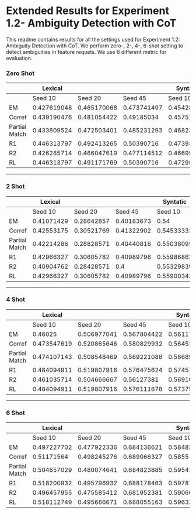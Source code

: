 # Extended Results for Experiment 1.2- Ambiguity Detection with CoT

This readme contains results for all the settings used for Experiment 1.2: Ambiguity Detection with CoT. We perform zero-, 2-, 4-, 6-shot setting to detect ambiguities in feature requets. We use 6 different metric for evaluation.


### Zero Shot 

|               | Lexical     |             |             | Syntatic    |             |             | Semantic    |             |             | Pragmatic   |             |             | Vagueness   |             |             |
|---------------|-------------|-------------|-------------|-------------|-------------|-------------|-------------|-------------|-------------|-------------|-------------|-------------|-------------|-------------|-------------|
|               | Seed 10     | Seed 20     | Seed 45     | Seed 10     | Seed 20     | Seed 45     | Seed 10     | Seed 20     | Seed 45     | Seed 10     | Seed 20     | Seed 45     | Seed 10     | Seed 20     | Seed 45     |
| EM            | 0.427619048 | 0.465170068 | 0.473741497 | 0.454285714 | 0.476666667 | 0.467312925 | 0.175238095 | 0.172857143 | 0.153809524 | 0.218666667 | 0.25547619  | 0.188571429 | 0.135333333 | 0.177142857 | 0.217428571 |
| Corref        | 0.439190476 | 0.481054422 | 0.49185034  | 0.457571429 | 0.481904762 | 0.481312925 | 0.175238095 | 0.173809524 | 0.153809524 | 0.218666667 | 0.255884354 | 0.188571429 | 0.136761905 | 0.17952381  | 0.219571429 |
| Partial Match | 0.433809524 | 0.472503401 | 0.485231293 | 0.468238095 | 0.48847619  | 0.484598639 | 0.188333333 | 0.188190476 | 0.178333333 | 0.251503401 | 0.292710884 | 0.234789116 | 0.169598639 | 0.202129252 | 0.250248299 |
| R1            | 0.446313797 | 0.492413265 | 0.50390716  | 0.47393885  | 0.489908052 | 0.496157368 | 0.183799197 | 0.182605114 | 0.16380369  | 0.242565974 | 0.276458578 | 0.207960217 | 0.161898643 | 0.202272855 | 0.241736655 |
| R2            | 0.426285714 | 0.466047619 | 0.477114512 | 0.466995122 | 0.484457203 | 0.487180217 | 0.176663707 | 0.175196956 | 0.154310616 | 0.226813176 | 0.265609761 | 0.195972354 | 0.143548745 | 0.186155958 | 0.224891822 |
| RL            | 0.446313797 | 0.491171769 | 0.50390716  | 0.472954812 | 0.48847029  | 0.494015571 | 0.183799197 | 0.182605114 | 0.163435045 | 0.241038763 | 0.275783807 | 0.206918551 | 0.157599323 | 0.198177617 | 0.237382913 |

---

### 2 Shot

|               | Lexical    |            |            | Syntatic   |            |            | Semantic   |            |            | Pragmatic  |            |            | Vagueness  |            |            |
|---------------|------------|------------|------------|------------|------------|------------|------------|------------|------------|------------|------------|------------|------------|------------|------------|
|               | Seed 10    | Seed 20    | Seed 45    | Seed 10    | Seed 20    | Seed 45    | Seed 10    | Seed 20    | Seed 45    | Seed 10    | Seed 20    | Seed 45    | Seed 10    | Seed 20    | Seed 45    |
| EM            | 0.41071429 | 0.28642857 | 0.40183673 | 0.54       | 0.58571429 | 0.57880952 | 0.39857143 | 0.42357143 | 0.34071429 | 0.16966667 | 0.54271429 | 0.11628571 | 0.39288435 | 0.67585714 | 0.44047619 |
| Corref        | 0.42553175 | 0.30521769 | 0.41322902 | 0.54533333 | 0.58890476 | 0.59904762 | 0.41285714 | 0.44404762 | 0.34642857 | 0.1702381  | 0.54785714 | 0.11780952 | 0.4045034  | 0.68347619 | 0.45504762 |
| Partial Match | 0.42214286 | 0.28828571 | 0.40440816 | 0.55038095 | 0.58928571 | 0.58657143 | 0.39857143 | 0.42357143 | 0.34690476 | 0.18919048 | 0.5512381  | 0.1615102  | 0.41227211 | 0.68042857 | 0.46131973 |
| R1            | 0.42966327 | 0.30605782 | 0.40989796 | 0.55986862 | 0.59041412 | 0.59778942 | 0.41022746 | 0.4401542  | 0.35082205 | 0.18562095 | 0.55153683 | 0.14434043 | 0.42040023 | 0.69145599 | 0.46984949 |
| R2            | 0.40904762 | 0.28428571 | 0.4        | 0.55329839 | 0.58636981 | 0.59176249 | 0.39897959 | 0.42357143 | 0.34154864 | 0.16771995 | 0.53497767 | 0.1283278  | 0.3947834  | 0.68130385 | 0.44404937 |
| RL            | 0.42966327 | 0.30605782 | 0.40989796 | 0.55900342 | 0.58995493 | 0.59692753 | 0.41022746 | 0.4401542  | 0.35082205 | 0.18562095 | 0.55010195 | 0.1427134  | 0.41570636 | 0.68839476 | 0.46539371 |

---

### 4 Shot

|               | Lexical     |             |             | Syntatic    |             |             | Semantic    |             |             | Pragmatic   |             |             | Vagueness   |             |             |
|---------------|-------------|-------------|-------------|-------------|-------------|-------------|-------------|-------------|-------------|-------------|-------------|-------------|-------------|-------------|-------------|
|               | Seed 10     | Seed 20     | Seed 45     | Seed 10     | Seed 20     | Seed 45     | Seed 10     | Seed 20     | Seed 45     | Seed 10     | Seed 20     | Seed 45     | Seed 10     | Seed 20     | Seed 45     |
| EM            | 0.46025     | 0.506977041 | 0.567804422 | 0.561178571 | 0.628392857 | 0.64297619  | 0.575       | 0.612857143 | 0.447857143 | 0.324994898 | 0.324847506 | 0.317923469 | 0.458295918 | 0.556892857 | 0.577280612 |
| Corref        | 0.473547619 | 0.520865646 | 0.580829932 | 0.564535714 | 0.633214286 | 0.655285714 | 0.587166667 | 0.61702381  | 0.451666667 | 0.336394558 | 0.338613946 | 0.31889966  | 0.472445578 | 0.571857143 | 0.609989796 |
| Partial Match | 0.474107143 | 0.508548469 | 0.569221088 | 0.56689966  | 0.63447619  | 0.649054422 | 0.575357143 | 0.618214286 | 0.449166667 | 0.332316327 | 0.332278912 | 0.35592517  | 0.471187075 | 0.56425     | 0.578578231 |
| R1            | 0.484094911 | 0.519807916 | 0.576475624 | 0.574576683 | 0.633301637 | 0.657591261 | 0.58655814  | 0.617706198 | 0.455038734 | 0.33990361  | 0.333368357 | 0.339245866 | 0.479256323 | 0.583269829 | 0.606632724 |
| R2            | 0.461035714 | 0.504666667 | 0.56127381  | 0.56910464  | 0.629833938 | 0.651575617 | 0.575283883 | 0.612857143 | 0.449596348 | 0.309633002 | 0.305452189 | 0.327862189 | 0.454107895 | 0.561687467 | 0.575349403 |
| RL            | 0.484094911 | 0.519807916 | 0.576111678 | 0.573754968 | 0.632503863 | 0.656654065 | 0.58655814  | 0.617706198 | 0.454883405 | 0.339168066 | 0.331480538 | 0.338187165 | 0.474877922 | 0.579706904 | 0.602138677 |

---

### 6 Shot

|               | Lexical     |             |             | Syntatic    |             |             | Semantic    |             |             | Pragmatic   |             |             | Vagueness   |             |             |
|---------------|-------------|-------------|-------------|-------------|-------------|-------------|-------------|-------------|-------------|-------------|-------------|-------------|-------------|-------------|-------------|
|               | Seed 10     | Seed 20     | Seed 45     | Seed 10     | Seed 20     | Seed 45     | Seed 10     | Seed 20     | Seed 45     | Seed 10     | Seed 20     | Seed 45     | Seed 10     | Seed 20     | Seed 45     |
| EM            | 0.497227702 | 0.477922336 | 0.684136621 | 0.584821429 | 0.680178571 | 0.634480159 | 0.610833333 | 0.469550265 | 0.621772487 | 0.403257748 | 0.333918556 | 0.307879031 | 0.402053288 | 0.612662226 | 0.545755039 |
| Corref        | 0.51171564  | 0.498245276 | 0.689066327 | 0.5855      | 0.681796296 | 0.643282596 | 0.625919312 | 0.47901455  | 0.623624339 | 0.409211451 | 0.349998677 | 0.312275132 | 0.427516156 | 0.626948696 | 0.572027463 |
| Partial Match | 0.504657029 | 0.480074641 | 0.684823885 | 0.595419501 | 0.682743386 | 0.640190476 | 0.610965608 | 0.473941799 | 0.622420635 | 0.414787604 | 0.335921391 | 0.331893238 | 0.405432162 | 0.616779195 | 0.549038423 |
| R1            | 0.518200932 | 0.495796932 | 0.688178463 | 0.597875131 | 0.682902549 | 0.649959687 | 0.625013044 | 0.480247868 | 0.624761638 | 0.41750711  | 0.342106732 | 0.323484904 | 0.42647182  | 0.634614939 | 0.570872028 |
| R2            | 0.496457955 | 0.475585412 | 0.681952381 | 0.590608666 | 0.681227954 | 0.643939241 | 0.610833333 | 0.469441771 | 0.622825078 | 0.394703349 | 0.305466679 | 0.308030341 | 0.395720019 | 0.618614783 | 0.541991088 |
| RL            | 0.518112749 | 0.495686671 | 0.688055163 | 0.596328938 | 0.682644258 | 0.648810098 | 0.625013044 | 0.480247868 | 0.624743931 | 0.416931244 | 0.340961562 | 0.322757731 | 0.422476733 | 0.632772409 | 0.566929631 |

